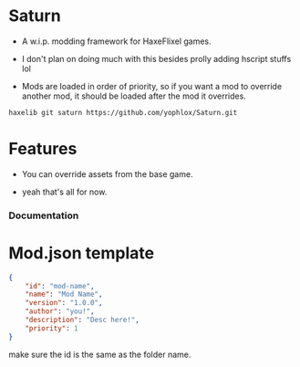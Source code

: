 # Saturn

- A w.i.p. modding framework for HaxeFlixel games.

- I don't plan on doing much with this besides prolly adding hscript stuffs lol

- Mods are loaded in order of priority, so if you want a mod to override another mod, it should be loaded after the mod it overrides.

```
haxelib git saturn https://github.com/yophlox/Saturn.git
```

# Features
- You can override assets from the base game. 

- yeah that's all for now.

### Documentation

# Mod.json template

```json
{
    "id": "mod-name",
    "name": "Mod Name",
    "version": "1.0.0",
    "author": "you!",
    "description": "Desc here!",
    "priority": 1
}
```

make sure the id is the same as the folder name.